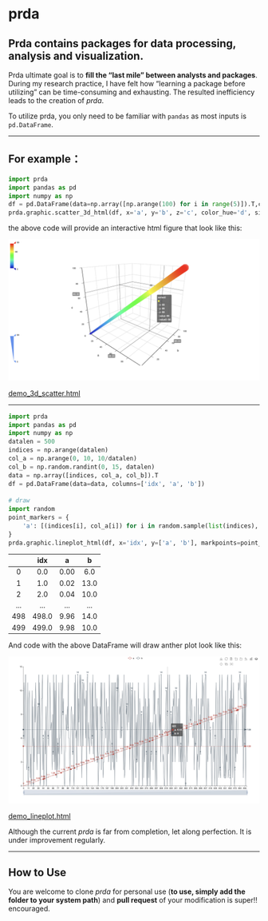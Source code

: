 # prda

## Prda contains packages for data processing, analysis and visualization.

Prda ultimate goal is to **fill the “last mile” between analysts and packages**. During my research practice, I have felt how “learning a package before utilizing” can be time-consuming and exhausting. The resulted inefficiency leads to the creation of *prda*.

To utilize prda, you only need to be familiar with `pandas` as most inputs is `pd.DataFrame`.

----

## For example：

```python
import prda
import pandas as pd
import numpy as np
df = pd.DataFrame(data=np.array([np.arange(100) for i in range(5)]).T,columns=['a', 'b', 'c', 'd', 'e'])
prda.graphic.scatter_3d_html(df, x='a', y='b', z='c', color_hue='d', size_hue='e', title='demo_3d_scatter', filepath='demo_3d_scatter.html')
```

the above code will provide an interactive html figure that look like this:

![Image.png](/demo/3d_scatter_screenshot.png)

[demo_3d_scatter.html](/demo/demo_3d_scatter.html)

----

```python
import prda
import pandas as pd
import numpy as np
datalen = 500
indices = np.arange(datalen)
col_a = np.arange(0, 10, 10/datalen)
col_b = np.random.randint(0, 15, datalen)
data = np.array([indices, col_a, col_b]).T
df = pd.DataFrame(data=data, columns=['idx', 'a', 'b'])

# draw
import random
point_markers = {
    'a': [(indices[i], col_a[i]) for i in random.sample(list(indices), 20)]
}
prda.graphic.lineplot_html(df, x='idx', y=['a', 'b'], markpoints=point_markers, filepath='demo_lineplot.html')
```
|     |  idx  |   a  |   b  |
|:---:|:-----:|:----:|:----:|
|  0  |  0.0  | 0.00 |  6.0 |
|  1  |  1.0  | 0.02 | 13.0 |
|  2  |  2.0  | 0.04 | 10.0 |
| ... |  ...  |  ... |  ... |
| 498 | 498.0 | 9.96 | 14.0 |
| 499 | 499.0 | 9.98 | 10.0 |

And code with the above DataFrame will draw anther plot look like this:

![lineplot_screenshot.png](demo/lineplot_screenshot.png)

[demo_lineplot.html](/demo/demo_lineplot.html)

Although the current *prda* is far from completion, let along perfection. It is under improvement regularly.

----
## How to Use
You are welcome to clone *prda* for personal use (**to use, simply add the folder to your system path**) and **pull request** of your modification is super!! encouraged.

